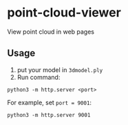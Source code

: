 # point-cloud-viewer

View point cloud in web pages

## Usage

1. put your model in `3dmodel.ply`
2. Run command:

```
python3 -m http.server <port>
```

For example, set `port = 9001`:

```
python3 -m http.server 9001
```

